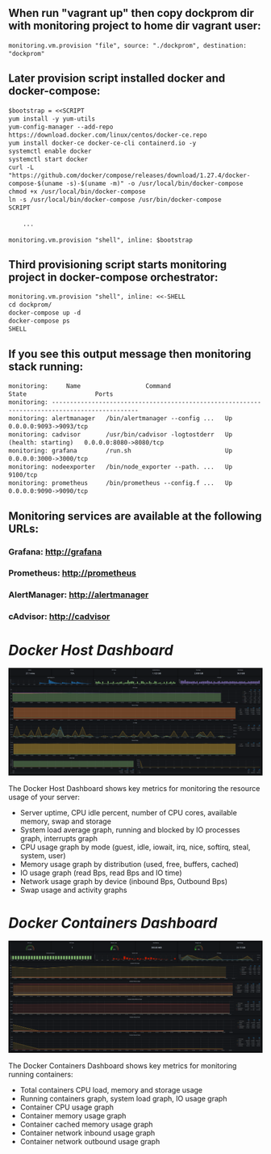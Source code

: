 ## When run "vagrant up" then copy dockprom dir with monitoring project to home dir vagrant user:
```
monitoring.vm.provision "file", source: "./dockprom", destination: "dockprom"
```

## Later provision script installed docker and docker-compose:
```
$bootstrap = <<SCRIPT
yum install -y yum-utils
yum-config-manager --add-repo https://download.docker.com/linux/centos/docker-ce.repo
yum install docker-ce docker-ce-cli containerd.io -y
systemctl enable docker
systemctl start docker
curl -L "https://github.com/docker/compose/releases/download/1.27.4/docker-compose-$(uname -s)-$(uname -m)" -o /usr/local/bin/docker-compose
chmod +x /usr/local/bin/docker-compose
ln -s /usr/local/bin/docker-compose /usr/bin/docker-compose
SCRIPT

    ...

monitoring.vm.provision "shell", inline: $bootstrap
```

## Third provisioning script starts monitoring project in docker-compose orchestrator:
```
monitoring.vm.provision "shell", inline: <<-SHELL
cd dockprom/
docker-compose up -d
docker-compose ps
SHELL
```

## If you see this output message then monitoring stack running:
```
monitoring:     Name                  Command                       State                   Ports
monitoring: ----------------------------------------------------------------------------------------------
monitoring: alertmanager   /bin/alertmanager --config ...   Up                      0.0.0.0:9093->9093/tcp
monitoring: cadvisor       /usr/bin/cadvisor -logtostderr   Up (health: starting)   0.0.0.0:8080->8080/tcp
monitoring: grafana        /run.sh                          Up                      0.0.0.0:3000->3000/tcp
monitoring: nodeexporter   /bin/node_exporter --path. ...   Up                      9100/tcp
monitoring: prometheus     /bin/prometheus --config.f ...   Up                      0.0.0.0:9090->9090/tcp
```

## Monitoring services are available at the following URLs:
### Grafana: [http://grafana](http://localhost:3100/)
### Prometheus: [http://prometheus](http://localhost:9190/)
### AlertManager: [http://alertmanager](http://localhost:9193/)
### cAdvisor: [http://cadvisor](http://localhost:8180/)


# ***Docker Host Dashboard***

<img src="screens/docker_host.png"><br>

The Docker Host Dashboard shows key metrics for monitoring the resource usage of your server:

* Server uptime, CPU idle percent, number of CPU cores, available memory, swap and storage
* System load average graph, running and blocked by IO processes graph, interrupts graph
* CPU usage graph by mode (guest, idle, iowait, irq, nice, softirq, steal, system, user)
* Memory usage graph by distribution (used, free, buffers, cached)
* IO usage graph (read Bps, read Bps and IO time)
* Network usage graph by device (inbound Bps, Outbound Bps)
* Swap usage and activity graphs


# ***Docker Containers Dashboard***

<img src="screens/docker_containers.png"><br>

The Docker Containers Dashboard shows key metrics for monitoring running containers:

* Total containers CPU load, memory and storage usage
* Running containers graph, system load graph, IO usage graph
* Container CPU usage graph
* Container memory usage graph
* Container cached memory usage graph
* Container network inbound usage graph
* Container network outbound usage graph
